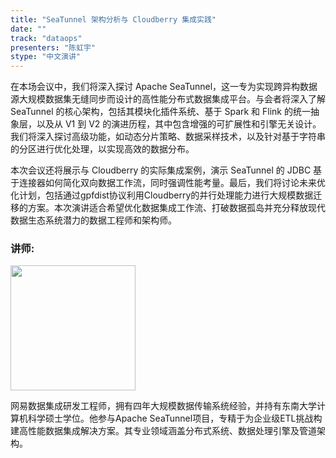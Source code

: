 ```yaml
---
title: "SeaTunnel 架构分析与 Cloudberry 集成实践"
date: ""
track: "dataops"
presenters: "陈虹宇"
stype: "中文演讲"
--- 
```


在本场会议中，我们将深入探讨 Apache SeaTunnel，这一专为实现跨异构数据源大规模数据集无缝同步而设计的高性能分布式数据集成平台。与会者将深入了解 SeaTunnel 的核心架构，包括其模块化插件系统、基于 Spark 和 Flink 的统一抽象层，以及从 V1 到 V2 的演进历程，其中包含增强的可扩展性和引擎无关设计。我们将深入探讨高级功能，如动态分片策略、数据采样技术，以及针对基于字符串的分区进行优化处理，以实现高效的数据分布。

本次会议还将展示与 Cloudberry 的实际集成案例，演示 SeaTunnel 的 JDBC 基于连接器如何简化双向数据工作流，同时强调性能考量。最后，我们将讨论未来优化计划，包括通过gpfdist协议利用Cloudberry的并行处理能力进行大规模数据迁移的方案。本次演讲适合希望优化数据集成工作流、打破数据孤岛并充分释放现代数据生态系统潜力的数据工程师和架构师。

### 讲师:

<img src="https://sessionize.com/image/4882-400o400o1-LRN5sGimgNASAwXPaiW7v2.jpg" width="200" /><br/>

网易数据集成研发工程师，拥有四年大规模数据传输系统经验，并持有东南大学计算机科学硕士学位。他参与Apache SeaTunnel项目，专精于为企业级ETL挑战构建高性能数据集成解决方案。其专业领域涵盖分布式系统、数据处理引擎及管道架构。